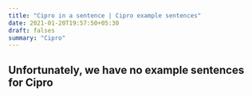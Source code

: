 ```yaml
---
title: "Cipro in a sentence | Cipro example sentences"
date: 2021-01-20T19:57:50+05:30
draft: falses
summary: "Cipro"
---
```

## Unfortunately, we have no example sentences for Cipro                 
